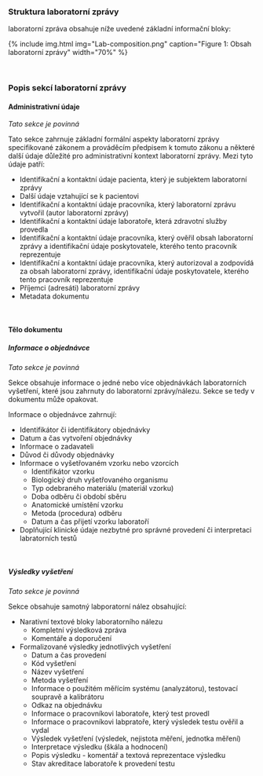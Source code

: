 ### Struktura laboratorní zprávy


laboratorní zpráva obsahuje níže uvedené základní informační bloky:

{% include img.html img="Lab-composition.png" caption="Figure 1: Obsah laboratorní zprávy" width="70%" %}

<br/>

### Popis sekcí laboratorní zprávy

#### Administrativní údaje

*Tato sekce je povinná*

Tato sekce zahrnuje základní formální aspekty laboratorní zprávy specifikované zákonem  a prováděcím předpisem k tomuto zákonu a některé další údaje důležité pro administrativní kontext laboratorní zprávy. Mezi tyto údaje patří:
- Identifikační a kontaktní údaje pacienta, který je subjektem laboratorní zprávy
- Další údaje vztahující se k pacientovi
- Identifikační a kontaktní údaje pracovníka, který laboratorní zprávu vytvořil (autor laboratorní zprávy)
- Identifikační a kontaktní údaje laboratoře, která zdravotní služby provedla
- Identifikační a kontaktní údaje pracovníka, který ověřil obsah laboratorní zprávy a identifikační údaje poskytovatele, kterého tento pracovník reprezentuje
- Identifikační a kontaktní údaje pracovníka, který autorizoval a zodpovídá za obsah laboratorní zprávy, identifikační údaje poskytovatele, kterého tento pracovník reprezentuje
- Příjemci (adresáti) laboratorní zprávy
- Metadata dokumentu

<br/>

#### Tělo dokumentu

##### Informace o objednávce

*Tato sekce je povinná*

Sekce obsahuje informace o jedné nebo více objednávkách laboratorních vyšetření, které jsou zahrnuty do laboratorní zprávy/nálezu. Sekce se tedy v dokumentu může opakovat.

Informace o objednávce zahrnují:
- Identifikátor či identifikátory objednávky
- Datum a čas vytvoření objednávky
- Informace o zadavateli
- Důvod či důvody objednávky
- Informace o vyšetřovaném vzorku nebo vzorcích
  - Identifikátor vzorku
  - Biologický druh vyšetřovaného organismu
  - Typ odebraného materiálu (materiál vzorku)
  - Doba odběru či období sběru
  - Anatomické umístění vzorku
  - Metoda (procedura) odběru
  - Datum a čas přijetí vzorku laboratoří
- Doplňující klinické údaje nezbytné pro správné provedení či interpretaci labratorních testů

<br/>

##### Výsledky vyšetření

*Tato sekce je povinná*

Sekce obsahuje samotný labporatorní nález obsahující:
- Narativní textové bloky laboratorního nálezu
  - Kompletní výsledková zpráva
  - Komentáře a doporučení
- Formalizované výsledky jednotlivých vyšetření
  - Datum a čas provedení
  - Kód vyšetření
  - Název vyšetření
  - Metoda vyšetření
  - Informace o použitém měřícím systému (analyzátoru), testovací soupravě a kalibrátoru
  - Odkaz na objednávku
  - Informace o pracovníkovi laboratoře, který test provedl
  - Informace o pracovníkovi labpratoře, který výsledek testu ověřil a vydal
  - Výsledek vyšetření (výsledek, nejistota měření, jednotka měření)
  - Interpretace výsledku (škála a hodnocení)
  - Popis výsledku - komentář a textová reprezentace výsledku
  - Stav akreditace laboratoře k provedení testu
